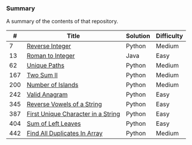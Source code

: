 ### Summary

A summary of the contents of that repository.


| # | Title | Solution | Difficulty |
|---| ----- | -------- | ---------- |
| 7 | [Reverse Integer](https://leetcode.com/problems/reverse-integer/description/) | Python | Medium |
| 13 | [Roman to Integer](https://leetcode.com/problems/roman-to-integer/) | Java| Easy |
| 62 | [Unique Paths](https://leetcode.com/problems/unique-paths/description/) | Python | Medium |
| 167 | [Two Sum II](https://leetcode.com/problems/two-sum-ii-input-array-is-sorted/description/) | Python | Medium |
| 200 | [Number of Islands](https://leetcode.com/problems/number-of-islands/) | Python | Medium |
| 242 | [Valid Anagram](https://leetcode.com/problems/valid-anagram/description/) | Python | Easy |
| 345 | [Reverse Vowels of a String](https://leetcode.com/problems/reverse-vowels-of-a-string/description/) | Python | Easy |
| 387 | [First Unique Character in a String](https://leetcode.com/problems/first-unique-character-in-a-string/description/) | Python | Easy |
| 404 | [Sum of Left Leaves](https://leetcode.com/problems/sum-of-left-leaves/description/) | Python | Easy |
| 442 | [Find All Duplicates In Array](https://leetcode.com/problems/find-all-duplicates-in-an-array/description/) | Python | Medium |
